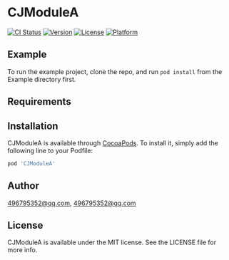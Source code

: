 # CJModuleA

[![CI Status](https://img.shields.io/travis/496795352@qq.com/CJModuleA.svg?style=flat)](https://travis-ci.org/496795352@qq.com/CJModuleA)
[![Version](https://img.shields.io/cocoapods/v/CJModuleA.svg?style=flat)](https://cocoapods.org/pods/CJModuleA)
[![License](https://img.shields.io/cocoapods/l/CJModuleA.svg?style=flat)](https://cocoapods.org/pods/CJModuleA)
[![Platform](https://img.shields.io/cocoapods/p/CJModuleA.svg?style=flat)](https://cocoapods.org/pods/CJModuleA)

## Example

To run the example project, clone the repo, and run `pod install` from the Example directory first.

## Requirements

## Installation

CJModuleA is available through [CocoaPods](https://cocoapods.org). To install
it, simply add the following line to your Podfile:

```ruby
pod 'CJModuleA'
```

## Author

496795352@qq.com, 496795352@qq.com

## License

CJModuleA is available under the MIT license. See the LICENSE file for more info.
